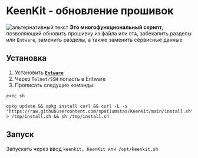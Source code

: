 # KeenKit - обновление прошивок
![альтернативный текст](/assets/images/wiki/helpful/keenkit/1.jpg)
**Это многофункциональный скрипт,** позволяющий обновить прошивку из файла или `OTA`, забекапить разделы или `Entware`, заменить разделы, а также заменить сервисные данные

## Установка

1. Установить [**`Entware`**](/wiki/helpful/entware)
2. Через `Telnet/SSH` попасть в Entware
3. Прописать следущие команды:

```shell
exec sh
```

```shell
opkg update && opkg install curl && curl -L -s "https://raw.githubusercontent.com/spatiumstas/KeenKit/main/install.sh" > /tmp/install.sh && sh /tmp/install.sh
```

## Запуск
Запускать через ввод `keenkit, KeenKit или /opt/keenkit.sh`
